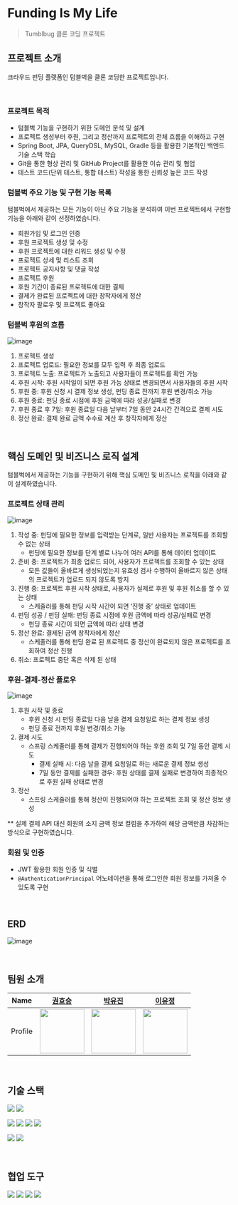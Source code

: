 # Funding Is My Life

> Tumblbug 클론 코딩 프로젝트

## 프로젝트 소개

크라우드 펀딩 플랫폼인 텀블벅을 클론 코딩한 프로젝트입니다.

<br>

### 프로젝트 목적

- 텀블벅 기능을 구현하기 위한 도메인 분석 및 설계
- 프로젝트 생성부터 후원, 그리고 정산까지 프로젝트의 전체 흐름을 이해하고 구현
- Spring Boot, JPA, QueryDSL, MySQL, Gradle 등을 활용한 기본적인 백엔드 기술 스택 학습
- Git을 통한 형상 관리 및 GitHub Project를 활용한 이슈 관리 및 협업
- 테스트 코드(단위 테스트, 통합 테스트) 작성을 통한 신뢰성 높은 코드 작성

### 텀블벅 주요 기능 및 구현 기능 목록

텀블벅에서 제공하는 모든 기능이 아닌 주요 기능을 분석하여 이번 프로젝트에서 구현할 기능을 아래와 같이 선정하였습니다.

- 회원가입 및 로그인 인증
- 후원 프로젝트 생성 및 수정
- 후원 프로젝트에 대한 리워드 생성 및 수정
- 프로젝트 상세 및 리스트 조회
- 프로젝트 공지사항 및 댓글 작성
- 프로젝트 후원
- 후원 기간이 종료된 프로젝트에 대한 결제
- 결제가 완료된 프로젝트에 대한 창작자에게 정산
- 창작자 팔로우 및 프로젝트 좋아요

### 텀블벅 후원의 흐름

![image](https://github.com/Ogu-Family/fiml-backend/assets/113650170/ab181b92-b147-4341-962c-1826d3bcc513)

1. 프로젝트 생성
2. 프로젝트 업로드: 필요한 정보를 모두 입력 후 최종 업로드
3. 프로젝트 노출: 프로젝트가 노출되고 사용자들이 프로젝트를 확인 가능
4. 후원 시작: 후원 시작일이 되면 후원 가능 상태로 변경되면서 사용자들의 후원 시작
5. 후원 중: 후원 신청 시 결제 정보 생성, 펀딩 종료 전까지 후원 변경/취소 가능
6. 후원 종료: 펀딩 종료 시점에 후원 금액에 따라 성공/실패로 변경
7. 후원 종료 후 7일: 후원 종료일 다음 날부터 7일 동안 24시간 간격으로 결제 시도
8. 정산 완료: 결제 완료 금액 수수료 계산 후 창작자에게 정산

<br>

## 핵심 도메인 및 비즈니스 로직 설계

텀블벅에서 제공하는 기능을 구현하기 위해 핵심 도메인 및 비즈니스 로직을 아래와 같이 설계하였습니다.

### 프로젝트 상태 관리

![image](https://github.com/Ogu-Family/fiml-backend/assets/113650170/dd8a7f29-d291-4921-ac42-47b3be5ac9e7)


1. 작성 중: 펀딩에 필요한 정보를 입력받는 단계로, 일반 사용자는 프로젝트를 조회할 수 없는 상태
    - 펀딩에 필요한 정보를 단계 별로 나누어 여러 API를 통해 데이터 업데이트
2. 준비 중: 프로젝트가 최종 업로드 되어, 사용자가 프로젝트를 조회할 수 있는 상태
    - 모든 값들이 올바르게 생성되었는지 유효성 검사 수행하여 올바르지 않은 상태의 프로젝트가 업로드 되지 않도록 방지
3. 진행 중: 프로젝트 후원 시작 상태로, 사용자가 실제로 후원 및 후원 취소를 할 수 있는 상태
    - 스케줄러를 통해 펀딩 시작 시간이 되면 ‘진행 중’ 상태로 업데이트
4. 펀딩 성공 / 펀딩 실패: 펀딩 종료 시점에 후원 금액에 따라 성공/실패로 변경
    - 펀딩 종료 시간이 되면 금액에 따라 상태 변경
5. 정산 완료: 결제된 금액 창작자에게 정산
    - 스케줄러를 통해 펀딩 완료 된 프로젝트 중 정산이 완료되지 않은 프로젝트를 조회하여 정산 진행
6. 취소: 프로젝트 중단 혹은 삭제 된 상태

### 후원-결제-정산 플로우

![image](https://github.com/Ogu-Family/fiml-backend/assets/113650170/c23c2835-aac3-4a38-97b5-316a546a731e)

1. 후원 시작 및 종료
    - 후원 신청 시 펀딩 종료일 다음 날을 결제 요청일로 하는 결제 정보 생성
    - 펀딩 종료 전까지 후원 변경/취소 가능
2. 결제 시도
    - 스프링 스케줄러를 통해 결제가 진행되어야 하는 후원 조회 및 7일 동안 결제 시도
        - 결제 실패 시: 다음 날을 결제 요청일로 하는 새로운 결제 정보 생성
        - 7일 동안 결제를 실패한 경우: 후원 상태를 결제 실패로 변경하여 최종적으로 후원 실패 상태로 변경
3. 정산
    - 스프링 스케줄러를 통해 정산이 진행되어야 하는 프로젝트 조회 및 정산 정보 생성

** 실제 결제 API 대신 회원의 소지 금액 정보 컬럼을 추가하여 해당 금액만큼 차감하는 방식으로 구현하였습니다.

### 회원 및 인증

- JWT 활용한 회원 인증 및 식별
- `@AuthenticationPrincipal` 어노테이션을 통해 로그인한 회원 정보를 가져올 수 있도록 구현

<br>

## ERD

![image](https://github.com/Ogu-Family/fiml-backend/assets/113650170/6141dde8-a6bc-4714-9d9f-2eca6cbd90fe)

<br>

## 팀원 소개

|  Name   |             [권효승](https://github.com/hyoguoo)              |             [박유진](https://github.com/eugene225)              |             [이유정](https://github.com/letskuku)              |
|:-------:|:----------------------------------------------------------:|:------------------------------------------------------------:|:-----------------------------------------------------------:|
| Profile | <img width="100px" src="https://github.com/hyoguoo.png" /> | <img width="100px" src="https://github.com/eugene225.png" /> | <img width="100px" src="https://github.com/letskuku.png" /> |

<br>

## 기술 스택

<img src="https://img.shields.io/badge/Java 17-008FC7?style=flat-square&logo=Java&logoColor=white"></img>
<img src="https://img.shields.io/badge/JUnit5-25A162?style=flat-square&logo=JUnit5&logoColor=white"></img>

<img src="https://img.shields.io/badge/Spring 6.1.1-58CC02?style=flat-square&logo=Spring&logoColor=white"/></img>
<img src="https://img.shields.io/badge/Spring Boot 3.2.0-6DB33F?style=flat-square&logo=Spring Boot&logoColor=white"/></img>
<img src="https://img.shields.io/badge/Spring Data JPA-ECD53F?style=flat-square&logo=JPA&logoColor=white"/></img>
<img src="https://img.shields.io/badge/Query DSL-669DF6?style=flat-square&logo=JPA&logoColor=white"/></img>

<img src="https://img.shields.io/badge/MySQL 8.0-4479A1?style=flat-square&logo=MySQL&logoColor=white"></img>
<img src="https://img.shields.io/badge/Gradle-02303A?style=flat-square&logo=Gradle&logoColor=white"></img>

<br>

## 협업 도구

<img src="https://img.shields.io/badge/Git-F05032.svg?style=flat-square&logo=Git&logoColor=white"></img>
<img src="https://img.shields.io/badge/GitHub Project-181717.svg?style=flat-square&logo=GitHub&logoColor=white"></img>
<img src="https://img.shields.io/badge/Notion-000000?style=flat-square&logo=Notion&logoColor=white"></img>
<img src="https://img.shields.io/badge/Swagger-85EA2D?style=flat-square&logo=Swagger&logoColor=white"></img>
